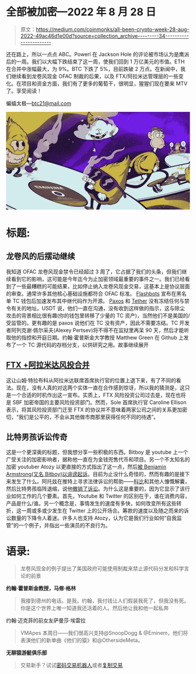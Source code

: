 # 全部被加密—2022 年 8 月 28 日

> 原文：<https://medium.com/coinmonks/all-been-crypto-week-28-aug-2022-49ac46d1e00d?source=collection_archive---------34----------------------->

还在路上，所以一点点 ABC。Powerl 在 Jackson Hole 的评论被市场认为是鹰派后的一周。我们以大幅下跌结束了这一周，使我们回到 1 万亿美元的市值。ETH 在合并中涨幅最大，为 9%。BTC 下跌了 5%，目前跌破 2 万点。在新闻中，我们继续看到龙卷风现金 OFAC 制裁的后果，以及 FTX/阿拉米达管理层的一些变化。在项目和资金方面，我们有了更多的葡萄干，很明显，猩猩们现在要来 MTV 了。享受阅读！

蝙蝠太极—[btc21@mail.com](mailto:btc21@mail.com)

![](img/8ec2e050d0261740db73c9d915c502b8.png)

# 标题:

## 龙卷风的后摆动继续

我知道 OFAC 龙卷风现金禁令已经超过 3 周了，它占据了我们的头条，但我们继续看到它的影响，这可能是今年迄今为止加密领域最重要的事件之一。我们已经看到了一些最糟糕的可能结果，比如停止纳入龙卷风现金交易，这基本上是协议层面的审查。通常许多其他核心基础设施都符合 OFAC 标准。 [Flashbots](https://writings.flashbots.net/writings/Flashbots-Relay-open-sourcing/) 宣布在黑名单 TC 钱包后加速发布其中继代码作为开源。 [Paxos](https://paxos.com/2022/08/25/clarifying-paxos-approach-to-recent-ofac-sanctions/) 和 [Tether](https://tether.to/en/tether-holds-firm-on-decision-not-to-freeze-tornado-cash-addresses-awaits-law-enforcement-instruction/) 没有冻结任何与禁令有关的地址。USDT 说，他们一直在沟通，没有收到这样做的指示，这与除尘攻击的背景相比很有趣(你的钱包里转移了少量的 TC 资产)，当然他们不是美国的/受监管的。更有趣的是 paxos 说他们在 TC 没有资产，因此不需要冻结。TC 开发者阿列克谢·佩尔采夫(Alexey Pertsev)将不得不在监狱里再呆 90 天，然后才能听取他的指控和开庭日期。约翰·霍普斯金大学教授 Matthew Green 在 Github 上发布了一个 TC 源代码的存档分支，以供研究之用。故事继续展开

## [FTX +阿拉米达风投合并](https://www.bloomberg.com/news/articles/2022-08-25/sam-bankman-fried-s-ftx-and-alameda-merge-their-vc-operations)

这让山姆·特拉布科从阿拉米达联席首席执行官的位置上退下来，有了不同的看法。现在，没有人真的对这两个实体一直在合作感到惊讶，所以我的猜测是，这只是一个合适的时机作出这一宣布。实质上，FTX 风险投资公司过去是，现在也将是 SBF 加密帝国的主要风险投资部门。然而，Sole 首席执行官 Caroline Ellison 表示，将其风险投资部门迁至 FTX 的协议并不意味着两家公司之间的关系更加密切，“我们是公平的，不会从其他做市商那里获得任何不同的待遇”。

## 比特男孩诉讼传奇

这是一个更深奥的标题，但我想分享一些积极的东西。Bitboy 是 youtube 上一个广受关注的加密影响者，据称他一直在为金钱兜售代币和项目。另一个不太知名的加密 youtuber Atozy 以更直接的方式指出了这一点，然后[被 Benjamin Armstrong(又名 Bitboy)以诽谤起诉](https://twitter.com/atozy/status/1562206338293309440)。目前为止没什么奇怪的，然而有趣的是接下来发生了什么。阿托兹在推特上寻求法律诉讼的帮助——[科比](https://twitter.com/cobie/status/1562220965253218304)和其他人慷慨解囊，然后比特男孩临阵退缩，说他[撤销了诉讼](https://decrypt.co/108172/youtube-bitboy-atoz-defamation-lawsuit-dropped)。为什么这是重要的，因为它显示了该行业如何工作的几个要素。首先，Youtube 和 Twitter 的区别在于，谁在消费内容，产品是什么/谁。另一个概念是，事情发生的速度有多快，如何改变所有这些转折，这一周或多或少发生在 Twitter 上的公开场合。筹款的速度以及随之而来的诉讼数量的下降令人着迷。许多人也支持 Atozy，认为它是我们行业如何“自我监管”的一个例子，并指出一些演员的不良行为。

# **语录:**

> 龙卷风现金的例子提出了美国政府可能使用制裁来禁止源代码分发和科学言论的前景

**约翰·霍普斯金教授，马修·格林**

> 我接到德州的电话。是我，约翰，我付钱让人们假装我死了，但我没有死。你是这个世界上唯一知道我还活着的人。然后他让我和他一起私奔

约翰·迈克菲的前女友萨曼莎·埃雷拉

> VMApes 本周日——我们很高兴支持@SnoopDogg & @Eminem，他们将表演他们的新单曲《他们的猿》和@OthersideMeta。

**无聊猿游艇俱乐部**

> 交易新手？试试[密码交易机器人](/coinmonks/crypto-trading-bot-c2ffce8acb2a)或者[复制交易](/coinmonks/top-10-crypto-copy-trading-platforms-for-beginners-d0c37c7d698c)